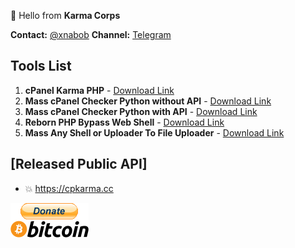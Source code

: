 👋 Hello from **Karma Corps**

**Contact:** [@xnabob](https://t.me/xnabob)
**Channel:** [Telegram](https://t.me/cPanelKarma)

## Tools List

1. **cPanel Karma PHP** - [Download Link](https://github.com/cpkarma/cPanel-Karma)
2. **Mass cPanel Checker Python without API** - [Download Link](https://github.com/cpkarma/Mass-cPanel-Checker-Python)
3. **Mass cPanel Checker Python with API** - [Download Link](https://github.com/cpkarma/Cpanel-Checker)
4. **Reborn PHP Bypass Web Shell** - [Download Link](https://github.com/cpkarma/Reborn-PHP-Bypass-Webshell)
5. **Mass Any Shell or Uploader To File Uploader** - [Download Link](https://github.com/cpkarma/Mass-Any-Shell-Or-Uploader-To-File-Upload)



## [Released Public API]
- 💥 https://cpkarma.cc

[![bitcoin-black](https://raw.githubusercontent.com/cpkarma/cpkarma/main/bitcoin-donate-black.png)](https://raw.githubusercontent.com/cpkarma/cpkarma/refs/heads/main/btc-address)
<!---
cpkarma/cpkarma is a ✨ special ✨ repository because its `README.md` (this file) appears on your GitHub profile.
You can click the Preview link to take a look at your changes.
--->

